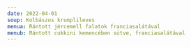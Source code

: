 ```yaml
---
date: 2022-04-01
soup: Kolbászos krumplileves
menua: Rántott jércemell falatok franciasalátával
menub: Rántott cukkini kemencében sütve, franciasalátával
---
```

